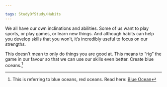 ```yaml
---

tags: StudyOfStudy/Habits 
---
```


We all have our own inclinations and abilities. Some of us want to play sports, or play games, or learn new things. And although habits can help you develop skills that you won’t, it’s incredibly useful to focus on our strengths.

This doesn’t mean to only do things you are good at. This means to “rig” the game in our favour so that we can use our skills even better. Create blue oceans.[^1]

[^1]: This is referring to blue oceans, red oceans. Read here: [Blue Ocean](https://www.blueoceanstrategy.com/tools/red-ocean-vs-blue-ocean-strategy/)